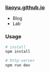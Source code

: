 ### [liaoyu.github.io](liaoyu.github.io)

- Blog
- Lab

### Usage

```bash
# install
npm install

# http-server
npm run dev
```
